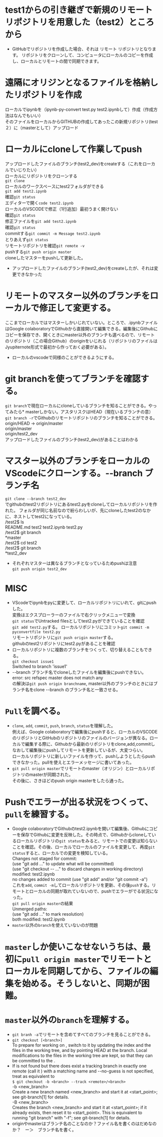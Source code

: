 # test1からの引き継ぎで新規のリモートリポジトリを用意した（test2）ところから
* GitHubでリポジトリを作成した場合、それは リモート リポジトリとなります。 リポジトリをクローンして、コンピュータにローカルのコピーを作成し、ローカルとリモートの間で同期できます。
# 遠隔にオリジンとなるファイルを格納したリポジトリを作成
ローカルでipynbを（ipynb-py-convert test.py test2.ipynbして）作成（作成方法はなんでもいい）  
そのファイルをローカルからGITHUBの作成してあったこの新規リポジトリ(test２）に（masterとして）アップロード  
# ローカルにcloneして作業してpush
アップロードしたファイルのブランチ(test2_dev)をcreateする（これをローカルでいじりたい）    
ローカルにリポジトリをクローンする  
`git clone`  
ローカルのワークスペースにtest2フォルダができる  
`git add test2.ipynb`  
確認`git status`  
エディターで開く`code test2.ipynb`      
ローカルのVSCODEで修正（1行追加）最初うまく開けない    
確認`git status`　　  
修正ファイルを`git add test2.ipynb`　　  
確認`git status`  
commitする`git commit -m Message test2.ipynb`  　　  
とりあえず`git status`  
リモートリポジトリを確認`git remote -v`  
pushする`git push origin master`    　      
cloneしたマスターをpushして更新した。  
* アップロードしたファイルのブランチ(test2_dev)をcreateしたが、それは変更できなかった
# リモートのマスター以外のブランチをローカルで修正して変更する。
ここまでローカルではマスターしかいじれていない。ところで、.ipynbファイルはGoogle colaboratoryでGithubから直接開いて編集できる。編集後にGithubにコピーを保存でき、開くときにmaster以外のブランチも選べるので、リモートのリポジトリ（この場合Github）のoriginをいじれる（リポジトリのファイルはJyupiternote形式で最初から作っておく必要がある）。  
* ローカルのvscodeで同様のことができるようにする。
# git branchを使ってブランチを確認する。
`git branch`で現在ローカルにcloneしているブランチを知ることができる。やってみたら* masterしかない。アスタリスクはHEAD（現在いるブランチの意）  
`git branch -r`でGithubのリモートリポジトリのブランチを知ることができる。  
origin/HEAD -> origin/master  
origin/master  
origin/test2_dev  
アップロードしたファイルのブランチ(test2_dev)があることはわかる  
# マスター以外のブランチをローカルのVScodeにクローンする。--branch ブランチ名  
`git clone --branch test2_dev`  
でgithubのtest2リポジトリにあるtest2.pyをcloneしてローカルリポジトリを作れた。
フォルダが同じ名前なので紛らわしいが、先にcloneしたtest2のなかに、ネストしてtest2になっている。  
/test2$ ls  
README.md  test2  test2.ipynb  test2.py  
/test2$ git branch  
  *master  
/test2$ cd test2  
/test2$ git branch  
  *test2_dev  
* それぞれマスターは異なるブランチとなっているためpushは注意   
`git push origin test2_dev`

# MISC
* VScodeでipynbをpyに変更して、ローカルリポジトリにいれて、gitにpushした。  
変換はエクスプローラーのファイルで右クリックメニューで変換  
`git status`でUntracked filesとしてtest2.pyができていることを確認  
`git add test2.py`する。 
ローカルリポジトリにコミット`git commit -m pyconvertfile test2.py`  
リモートリポジトリに`git push origin master`する。  
githubのtest2リポジトリにtest2.pyがあることを確認  
* ローカルリポジトリに複数のブランチをつくって、切り替えることもできる。  
`git checkout issue1`  
Switched to branch 'issue1'  
* --branch ブランチ名でcloneしたファイルを編集後にpushできない。  
error: src refspec master does not match any  
の解決は`git push origin branchname`, master以外のブランチのときにはブランチ名をclone --branch のブランチ名と一致させる。

# `Pull`を調べる。
* `clone`, `add`, `commit`, `push`, `branch`, `status`を理解した。  
例えば、Google colaboratoryで編集後にpushすると、ローカルのVSCODEのリポジトリとGitHubのリポジトリのファイルのバージョンが異なる。ローカルで編集する際に、Githubから最新のリポジトリをclone,add,commitしなおして編集後にpushしてリモートを更新しているが、大変つらい。  
ローカルリポジトリに新しいファイルを作って、pushしようとしたらpushできなかった。pullを使えとエラーメッセージに書いてあった。  
* `git pull origin master`でリモートのmaster（オリジン）とローカルリポジトリのmasterが同期された。  
その後に、さきほどのpush origin masterをしたら通った。

# Pushでエラーが出る状況をつくって、`pull`を練習する。
* Google colaboratoryでGithubのtest2.ipynbを開いて編集後、Githubにコピーを保存でGithubに変更を反映した。その時点で、Githubからcloneしているローカルリポジトリの`git status`をみると、リモートでの変更は知らないことを確認。その後、ローカルでローカルのファイルを変更して、再度`git status`すると、ローカルでの変更を検知している。  
Changes not staged for commit:  
  (use "git add <file>..." to update what will be committed)  
  (use "git checkout -- <file>..." to discard changes in working directory)    
        modified:   test2.ipynb  
no changes added to commit (use "git add" and/or "git commit -a")  
これを`add`, `commit -m`してローカルリポジトリを更新、その後`push`する。リモートとローカルの同期が取れていないので、pushでエラーがでる状況になった。  
`git pull origin master`の結果  
 Unmerged paths:  
  (use "git add <file>..." to mark resolution)  
        both modified:   test2.ipynb  
* `master`以外の`branch`を使えていないのが問題
 
# `master`しか使いこなせないうちは、最初に`pull origin master`でリモートとローカルを同期してから、ファイルの編集を始める。そうしないと、同期が困難。

# `master`以外の`branch`を理解する。
* `git branh -a`でリモートを含めてすべてのブランチを見ることができる。  
* `git checkout [<branch>]`  
To prepare for working on <branch>, switch to it by updating the index and the files in the working tree, and by pointing HEAD at the branch. Local modifications to the files in the working tree are kept, so that they can be committed to the <branch>.  
* If <branch> is not found but there does exist a tracking branch in exactly one remote (call it <remote>) with a matching name and --no-guess is not specified, treat as equivalent to  
`$ git checkout -b <branch> --track <remote>/<branch>`  
-b <new_branch>  
Create a new branch named <new_branch> and start it at <start_point>; see git-branch[1] for details.  
-B <new_branch>  
Creates the branch <new_branch> and start it at <start_point>; if it already exists, then reset it to <start_point>. This is equivalent to running "git branch" with "-f"; see git-branch[1] for details.
* originやmasterはブランチ名のことなのか？ファイル名を書くのはだめなのか？　ー＞　ブランチ名を書く。
